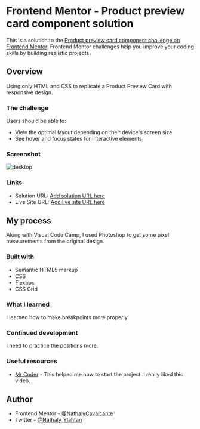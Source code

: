 # Frontend Mentor - Product preview card component solution

This is a solution to the [Product preview card component challenge on Frontend Mentor](https://www.frontendmentor.io/challenges/product-preview-card-component-GO7UmttRfa). Frontend Mentor challenges help you improve your coding skills by building realistic projects. 

## Overview
Using only HTML and CSS to replicate a Product Preview Card with responsive design.

### The challenge

Users should be able to:

- View the optimal layout depending on their device's screen size
- See hover and focus states for interactive elements

### Screenshot

![desktop](.\design\my-screenshot.pngt.jpg)

### Links

- Solution URL: [Add solution URL here](https://your-solution-url.com)
- Live Site URL: [Add live site URL here](https://your-live-site-url.com)

## My process

Along with Visual Code Camp, I used Photoshop to get some pixel measurements from the original design.

### Built with

- Semantic HTML5 markup
- CSS 
- Flexbox
- CSS Grid

### What I learned

I learned how to make breakpoints more properly.

### Continued development

I need to practice the positions more.

### Useful resources

- [Mr Coder](https://www.youtube.com/watch?v=9aDqk7jUMZQ&ab_channel=MrCoder) - This helped me how to start the project. I really liked this video.

## Author

- Frontend Mentor - [@NathalyCavalcante](https://www.frontendmentor.io/profile/NathalyCavalcante)
- Twitter - [@Nathaly_Ylahtan](https://twitter.com/Nathaly_Ylahtan)


